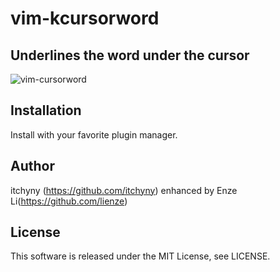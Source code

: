 # vim-kcursorword
## Underlines the word under the cursor
![vim-cursorword](https://raw.githubusercontent.com/wiki/itchyny/vim-cursorword/image/image.gif)

## Installation
Install with your favorite plugin manager.

## Author
itchyny (https://github.com/itchyny)
enhanced by Enze Li(https://github.com/lienze)

## License
This software is released under the MIT License, see LICENSE.
